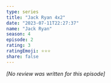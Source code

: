 ```yaml
---
type: series
title: "Jack Ryan 4x2"
date: "2023-07-11T22:27:37"
name: "Jack Ryan"
season: 4
episode: 2
rating: 3
ratingEmoji: ⭐️⭐️⭐️
share: false
---
```


*[No review was written for this episode]*
